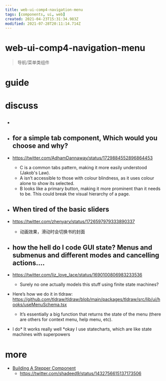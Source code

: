 ```yaml
---
title: web-ui-comp4-navigation-menu
tags: [components, ui, web]
created: 2021-04-23T15:31:34.983Z
modified: 2021-07-28T20:11:14.714Z
---
```


# web-ui-comp4-navigation-menu

> 导航/菜单类组件

# guide

# discuss

- ## 

- ## for a simple tab component, Which would you choose and why?
- https://twitter.com/AdhamDannaway/status/1729884552896864453
  - C is a common tabs pattern, making it more easily understood (Jakob's Law).
  - A isn’t accessible to those with colour blindness, as it uses colour alone to show its selected.
  - B looks like a primary button, making it more prominent than it needs to be. This could break the visual hierarchy of a page.

- ## When tired of the basic sliders
- https://twitter.com/zhenyary/status/1726597979333890337
  - 动画效果，滑动时会切换书的封面

- ## how the hell do I code GUI state? Menus and submenus and different modes and cancelling actions.... 
- https://twitter.com/liz_love_lace/status/1690100806983233536
  - Surely no one actually models this stuff using finite state machines?
- Here’s how we do it in tldraw: https://github.com/tldraw/tldraw/blob/main/packages/tldraw/src/lib/ui/hooks/useMenuSchema.tsx
  - It’s essentially a big function that returns the state of the menu (there are others for context menu, help menu, etc).
- I do* It works really well *okay I use statecharts, which are like state machines with superpowers

# more
- [Building A Stepper Component](https://ishadeed.com/article/stepper-component-html-css/)
  - https://twitter.com/shadeed9/status/1432756615137173506
